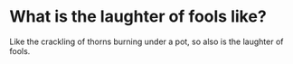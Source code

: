 # What is the laughter of fools like?

Like the crackling of thorns burning under a pot, so also is the laughter of fools.
